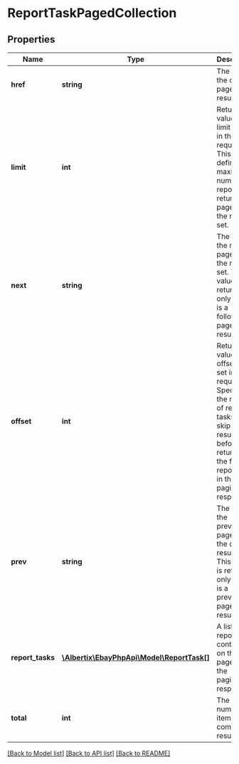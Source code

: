 # ReportTaskPagedCollection

## Properties
Name | Type | Description | Notes
------------ | ------------- | ------------- | -------------
**href** | **string** | The URI of the current page of the result set. | [optional] 
**limit** | **int** | Returns the value of the limit as set in the request. This defines the maximum number of reports to return on a page from the result set. | [optional] 
**next** | **string** | The URI for the next page from the result set. This value is returned only if there is a following page of results. | [optional] 
**offset** | **int** | Returns the value of the offset as set in the request. Specifies the number of report tasks to skip in the result set before returning the first report task in the paginated response. | [optional] 
**prev** | **string** | The URI for the previous page from the of result set. This value is returned only if there is a previous page of results. | [optional] 
**report_tasks** | [**\Albertix\EbayPhpApi\Model\ReportTask[]**](ReportTask.md) | A list of report tasks contained on this page from the paginated response. | [optional] 
**total** | **int** | The total number of items in the complete result set. | [optional] 

[[Back to Model list]](../README.md#documentation-for-models) [[Back to API list]](../README.md#documentation-for-api-endpoints) [[Back to README]](../README.md)


